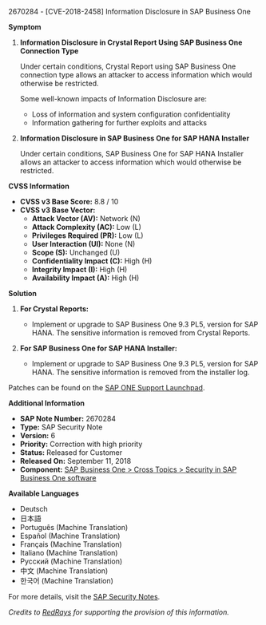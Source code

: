 2670284 - [CVE-2018-2458] Information Disclosure in SAP Business One

**Symptom**

1. **Information Disclosure in Crystal Report Using SAP Business One Connection Type**

   Under certain conditions, Crystal Report using SAP Business One connection type allows an attacker to access information which would otherwise be restricted.

   Some well-known impacts of Information Disclosure are:
   - Loss of information and system configuration confidentiality
   - Information gathering for further exploits and attacks

2. **Information Disclosure in SAP Business One for SAP HANA Installer**

   Under certain conditions, SAP Business One for SAP HANA Installer allows an attacker to access information which would otherwise be restricted.

**CVSS Information**

- **CVSS v3 Base Score:** 8.8 / 10
- **CVSS v3 Base Vector:**
  - **Attack Vector (AV):** Network (N)
  - **Attack Complexity (AC):** Low (L)
  - **Privileges Required (PR):** Low (L)
  - **User Interaction (UI):** None (N)
  - **Scope (S):** Unchanged (U)
  - **Confidentiality Impact (C):** High (H)
  - **Integrity Impact (I):** High (H)
  - **Availability Impact (A):** High (H)

**Solution**

1. **For Crystal Reports:**
   - Implement or upgrade to SAP Business One 9.3 PL5, version for SAP HANA. The sensitive information is removed from Crystal Reports.

2. **For SAP Business One for SAP HANA Installer:**
   - Implement or upgrade to SAP Business One 9.3 PL5, version for SAP HANA. The sensitive information is removed from the installer log.

Patches can be found on the [SAP ONE Support Launchpad](https://me.sap.com/#/softwarecenter).

**Additional Information**

- **SAP Note Number:** 2670284
- **Type:** SAP Security Note
- **Version:** 6
- **Priority:** Correction with high priority
- **Status:** Released for Customer
- **Released On:** September 11, 2018
- **Component:** [SAP Business One > Cross Topics > Security in SAP Business One software](https://me.sap.com/mynotes?tab=Search&sortBy=Relevance&filters=themk%25253Aeq~'SBO-CRO-SEC*'%25252BreleaseStatus%25253Aeq~'CustomerRelease'%25252BsecurityPatchDay%25253Aeq~'NotRestricted'%25252BfuzzyThreshold%25253Aeq~'0.9'&flag=mynotes)

**Available Languages**

- Deutsch
- 日本語
- Português (Machine Translation)
- Español (Machine Translation)
- Français (Machine Translation)
- Italiano (Machine Translation)
- Русский (Machine Translation)
- 中文 (Machine Translation)
- 한국어 (Machine Translation)

For more details, visit the [SAP Security Notes](https://me.sap.com/securitynotes).

*Credits to [RedRays](https://redrays.io) for supporting the provision of this information.*